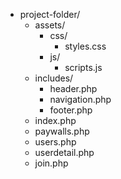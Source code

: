 - project-folder/
  - assets/
    - css/
      - styles.css
    - js/
      - scripts.js
  - includes/
    - header.php
    - navigation.php
    - footer.php
  - index.php
  - paywalls.php
  - users.php
  - userdetail.php
  - join.php
